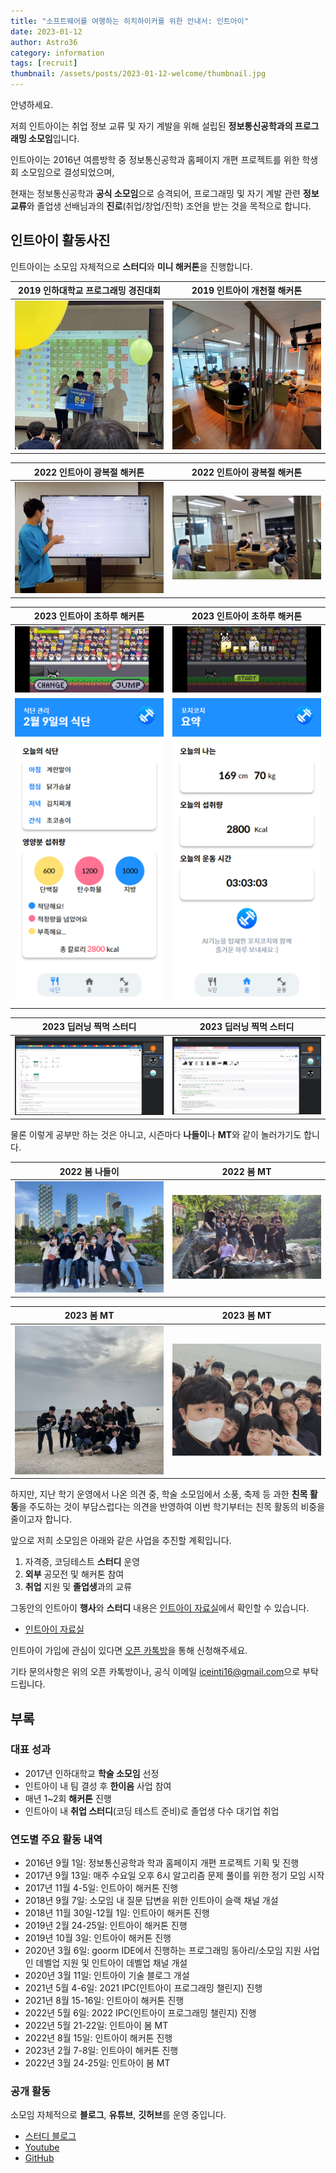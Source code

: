 ```yaml
---
title: "소프트웨어를 여행하는 히치하이커를 위한 안내서: 인트아이"
date: 2023-01-12
author: Astro36
category: information
tags: [recruit]
thumbnail: /assets/posts/2023-01-12-welcome/thumbnail.jpg
---
```


안녕하세요.

저희 인트아이는 취업 정보 교류 및 자기 계발을 위해 설립된 **정보통신공학과의 프로그래밍 소모임**입니다.

인트아이는 2016년 여름방학 중 정보통신공학과 홈페이지 개편 프로젝트를 위한 학생회 소모임으로 결성되었으며,

현재는 정보통신공학과 **공식 소모임**으로 승격되어, 프로그래밍 및 자기 계발 관련 **정보 교류**와 졸업생 선배님과의 **진로**(취업/창업/진학) 조언을 받는 것을 목적으로 합니다.

## 인트아이 활동사진

인트아이는 소모임 자체적으로 **스터디**와 **미니 해커톤**을 진행합니다.

| 2019 인하대학교 프로그래밍 경진대회                | 2019 인트아이 개천절 해커톤                                       |
| -------------------------------------------------- | ----------------------------------------------------------------- |
| ![iupc](/assets/posts/2020-01-27-welcome/iupc.jpg) | ![hackathon](/assets/posts/2020-01-27-welcome/inti_hackathon.jpg) |


| 2022 인트아이 광복절 해커톤                             | 2022 인트아이 광복절 해커톤                             |
| ------------------------------------------------------- | ------------------------------------------------------- |
| ![hackathon](/assets/events/2022-08-15-hackathon-2.jpg) | ![hackathon](/assets/events/2022-08-15-hackathon-1.jpg) |

| 2023 인트아이 초하루 해커톤                                    | 2023 인트아이 초하루 해커톤                                    |
| -------------------------------------------------------------- | -------------------------------------------------------------- |
| ![hackathon](/assets/posts/2023-01-12-welcome/screenshot0.jpg) | ![hackathon](/assets/posts/2023-01-12-welcome/screenshot1.jpg) |
| ![hackathon](/assets/posts/2023-01-12-welcome/screenshot2.png) | ![hackathon](/assets/posts/2023-01-12-welcome/screenshot3.png) |

| 2023 딥러닝 찍먹 스터디                               | 2023 딥러닝 찍먹 스터디                                   |
| ----------------------------------------------------- | --------------------------------------------------------- |
| ![study](/assets/posts/2023-01-12-welcome/study0.jpg) | ![hackathon](/assets/posts/2023-01-12-welcome/study1.jpg) |

물론 이렇게 공부만 하는 것은 아니고, 시즌마다 **나들이**나 **MT**와 같이 놀러가기도 합니다.

| 2022 봄 나들이                                           | 2022 봄 MT                                     |
| -------------------------------------------------------- | ---------------------------------------------- |
| ![picnic](/assets/events/2022-05-05-spring-picnic-1.jpg) | ![hackathon](/assets/events/2022-05-21-mt.jpg) |

| 2023 봄 MT                                          | 2023 봄 MT                                             |
| --------------------------------------------------- | ------------------------------------------------------ |
| ![picnic](/assets/posts/2023-01-12-welcome/mt0.jpg) | ![hackathon](/assets/posts/2023-01-12-welcome/mt1.jpg) |

하지만, 지난 학기 운영에서 나온 의견 중, 학술 소모임에서 소풍, 축제 등 과한 **친목 활동**을 주도하는 것이 부담스럽다는 의견을 반영하여 이번 학기부터는 친목 활동의 비중을 줄이고자 합니다.

앞으로 저희 소모임은 아래와 같은 사업을 추진할 계획입니다.

1. 자격증, 코딩테스트 **스터디** 운영
2. **외부** 공모전 및 해커톤 참여
3. **취업** 지원 및 **졸업생**과의 교류

그동안의 인트아이 **행사**와 **스터디** 내용은 [인트아이 자료실](https://int-i.github.io/resources/)에서 확인할 수 있습니다.

- [인트아이 자료실](https://int-i.github.io/resources/)

인트아이 가입에 관심이 있다면 [오픈 카톡방](https://open.kakao.com/o/susOUUCf)을 통해 신청해주세요.

기타 문의사항은 위의 오픈 카톡방이나, 공식 이메일 [iceinti16@gmail.com](mailto:iceinti16@gmail.com)으로 부탁드립니다.

## 부록

### 대표 성과

- 2017년 인하대학교 **학술 소모임** 선정
- 인트아이 내 팀 결성 후 **한이음** 사업 참여
- 매년 1~2회 **해커톤** 진행
- 인트아이 내 **취업 스터디**(코딩 테스트 준비)로 졸업생 다수 대기업 취업

### 연도별 주요 활동 내역

- 2016년 9월 1일: 정보통신공학과 학과 홈페이지 개편 프로젝트 기획 및 진행
- 2017년 9월 13일: 매주 수요일 오후 6시 알고리즘 문제 풀이를 위한 정기 모임 시작
- 2017년 11월 4-5일: 인트아이 해커톤 진행
- 2018년 9월 7일: 소모임 내 질문 답변을 위한 인트아이 슬랙 채널 개설
- 2018년 11월 30일-12월 1일: 인트아이 해커톤 진행
- 2019년 2월 24-25일: 인트아이 해커톤 진행
- 2019년 10월 3일: 인트아이 해커톤 진행
- 2020년 3월 6일: goorm IDE에서 진행하는 프로그래밍 동아리/소모임 지원 사업인 데벨업 지원 및 인트아이 데벨업 채널 개설
- 2020년 3월 11일: 인트아이 기술 블로그 개설
- 2021년 5월 4-6일: 2021 IPC(인트아이 프로그래밍 챌린지) 진행
- 2021년 8월 15-16일: 인트아이 해커톤 진행
- 2022년 5월 6일: 2022 IPC(인트아이 프로그래밍 챌린지) 진행
- 2022년 5월 21-22일: 인트아이 봄 MT
- 2022년 8월 15일: 인트아이 해커톤 진행
- 2023년 2월 7-8일: 인트아이 해커톤 진행
- 2022년 3월 24-25일: 인트아이 봄 MT

### 공개 활동

소모임 자체적으로 **블로그**, **유튜브**, **깃허브**를 운영 중입니다.

- [스터디 블로그](https://int-i.github.io/)
- [Youtube](https://www.youtube.com/channel/UCF2m6a2zvQSr75B7zqBd15g)
- [GitHub](https://github.com/int-i)
